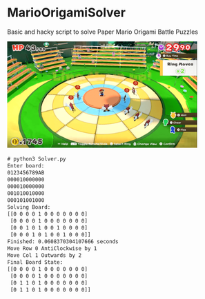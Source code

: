 # MarioOrigamiSolver

Basic and hacky script to solve Paper Mario Origami Battle Puzzles

![Screenshot](Screenshot.png)

```
# python3 Solver.py
Enter board:
0123456789AB
000010000000
000010000000
001010010000
000101001000
Solving Board:
[[0 0 0 0 1 0 0 0 0 0 0 0]
 [0 0 0 0 1 0 0 0 0 0 0 0]
 [0 0 1 0 1 0 0 1 0 0 0 0]
 [0 0 0 1 0 1 0 0 1 0 0 0]]
Finished: 0.0608370304107666 seconds
Move Row 0 AntiClockwise by 1
Move Col 1 Outwards by 2
Final Board State:
[[0 0 0 0 1 0 0 0 0 0 0 0]
 [0 0 0 0 1 0 0 0 0 0 0 0]
 [0 1 1 0 1 0 0 0 0 0 0 0]
 [0 1 1 0 1 0 0 0 0 0 0 0]]
```

